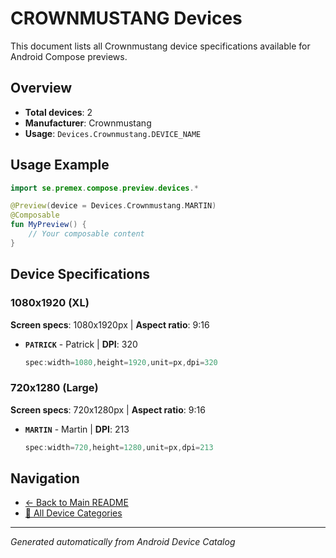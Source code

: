 # CROWNMUSTANG Devices

This document lists all Crownmustang device specifications available for Android Compose previews.

## Overview

- **Total devices**: 2
- **Manufacturer**: Crownmustang
- **Usage**: `Devices.Crownmustang.DEVICE_NAME`

## Usage Example

```kotlin
import se.premex.compose.preview.devices.*

@Preview(device = Devices.Crownmustang.MARTIN)
@Composable
fun MyPreview() {
    // Your composable content
}
```

## Device Specifications

### 1080x1920 (XL)

**Screen specs**: 1080x1920px | **Aspect ratio**: 9:16

- **`PATRICK`** - Patrick | **DPI**: 320
  ```kotlin
  spec:width=1080,height=1920,unit=px,dpi=320
  ```

### 720x1280 (Large)

**Screen specs**: 720x1280px | **Aspect ratio**: 9:16

- **`MARTIN`** - Martin | **DPI**: 213
  ```kotlin
  spec:width=720,height=1280,unit=px,dpi=213
  ```

## Navigation

- [← Back to Main README](../../README.md)
- [📱 All Device Categories](../README.md)

---
*Generated automatically from Android Device Catalog*
